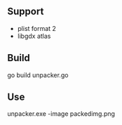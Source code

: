 ## Support
- plist format 2
- libgdx atlas


## Build
go build unpacker.go


## Use
unpacker.exe -image packedimg.png

